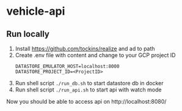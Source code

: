 # vehicle-api

## Run locally
1) Install https://github.com/tockins/realize and ad to path
2) Create .env file with content and change to your GCP project ID
   ```
   DATASTORE_EMULATOR_HOST=localhost:8000
   DATASTORE_PROJECT_ID=<ProjectID>
   ```
3) Run shell script `./run_db.sh` to start datastore db in docker
3) Run shell script `./run_api.sh` to start api with watch mode

Now you should be able to access api on http://localhost:8080/